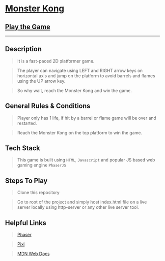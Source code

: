 # [Monster Kong](https://tusharar091.github.io/Monster-Kong/)
## [Play the Game](https://tusharar091.github.io/Monster-Kong/)
<hr>

## Description
<p>

>It is a fast-paced 2D platformer game.

>The player can navigate using LEFT and RIGHT arrow keys on horizontal axis and jump on the platform to avoid barrels and flames using the UP arrow key.

>So why wait, reach the Monster Kong and win the game.

</p>

## General Rules & Conditions
>Player only has 1 life, if hit by a barrel or flame game will be over and restarted.

>Reach the Monster Kong on the top platform to win the game.

## Tech Stack

>This game is built using `HTML`, `Javascript` and popular JS based web gaming engine `PhaserJS`

## Steps To Play

>Clone this repository

>Go to root of the project and simply host index.html file on a live server locally using http-server or any other live server tool.

## Helpful Links
>[Phaser](https://phaser.io)

>[Pixi](https://pixijs.com)

>[MDN Web Docs](https://developer.mozilla.org/en-US/)
